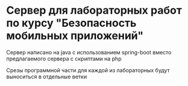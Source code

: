 # Сервер для лабораторных работ по курсу "Безопасность мобильных приложений"

Сервер написано на java с использованием spring-boot вместо предлагаемого сервера с скриптами на php

Срезы программной части для каждой из лабораторных будут выноситься в отдельные ветки